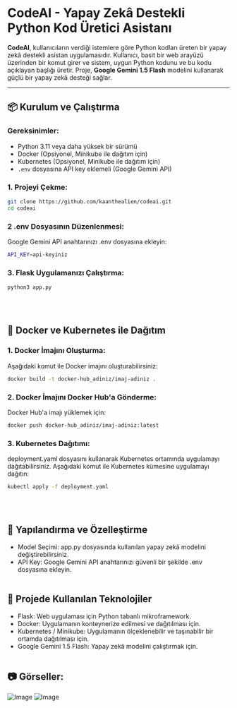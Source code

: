 # CodeAI - Yapay Zekâ Destekli Python Kod Üretici Asistanı

**CodeAI**, kullanıcıların verdiği istemlere göre Python kodları üreten bir yapay zekâ destekli asistan uygulamasıdır. Kullanıcı, basit bir web arayüzü üzerinden bir komut girer ve sistem, uygun Python kodunu ve bu kodu açıklayan başlığı üretir. Proje, **Google Gemini 1.5 Flash** modelini kullanarak güçlü bir yapay zekâ desteği sağlar.

---

## 📦 **Kurulum ve Çalıştırma**

### Gereksinimler:
- Python 3.11 veya daha yüksek bir sürümü
- Docker (Opsiyonel, Minikube ile dağıtım için)
- Kubernetes (Opsiyonel, Minikube ile dağıtım için)
- `.env` dosyasına API key eklemeli (Google Gemini API)

### 1. Projeyi Çekme:
```bash
git clone https://github.com/kaanthealien/codeai.git
cd codeai
```
### 2 .env Dosyasının Düzenlenmesi:
Google Gemini API anahtarınızı .env dosyasına ekleyin:
```bash
API_KEY=api-keyiniz
```

### 3. Flask Uygulamanızı Çalıştırma:
```bash
python3 app.py
```
<br></br>

## 🚀 **Docker ve Kubernetes ile Dağıtım**

### 1. Docker İmajını Oluşturma:

Aşağıdaki komut ile Docker imajını oluşturabilirsiniz:
```bash
docker build -t docker-hub_adiniz/imaj-adiniz .
```
### 2. Docker İmajını Docker Hub'a Gönderme:

Docker Hub'a imajı yüklemek için:
```bash
docker push docker-hub_adiniz/imaj-adiniz:latest
```
### 3. Kubernetes Dağıtımı:

deployment.yaml dosyasını kullanarak Kubernetes ortamında uygulamayı dağıtabilirsiniz. Aşağıdaki komut ile Kubernetes kümesine uygulamayı dağıtın:
```bash
kubectl apply -f deployment.yaml
```
<br></br>
## 🔧 **Yapılandırma ve Özelleştirme**

- Model Seçimi: app.py dosyasında kullanılan yapay zekâ modelini değiştirebilirsiniz.
- API Key: Google Gemini API anahtarınızı güvenli bir şekilde .env dosyasına ekleyin.
<br></br>
## 📝 **Projede Kullanılan Teknolojiler**
- Flask: Web uygulaması için Python tabanlı mikroframework.
- Docker: Uygulamanın konteynerize edilmesi ve dağıtılması için.
- Kubernetes / Minikube: Uygulamanın ölçeklenebilir ve taşınabilir bir ortamda dağıtılması için.
- Google Gemini 1.5 Flash: Yapay zekâ modelini çalıştırmak için.
<br></br>
## 📷 **Görseller:**
![Image](https://github.com/user-attachments/assets/63ad5988-e372-40f8-9281-5868d6dd428c)
![Image](https://github.com/user-attachments/assets/9bff51ad-43e3-4d3c-bec4-c6c5ac7266f6)

